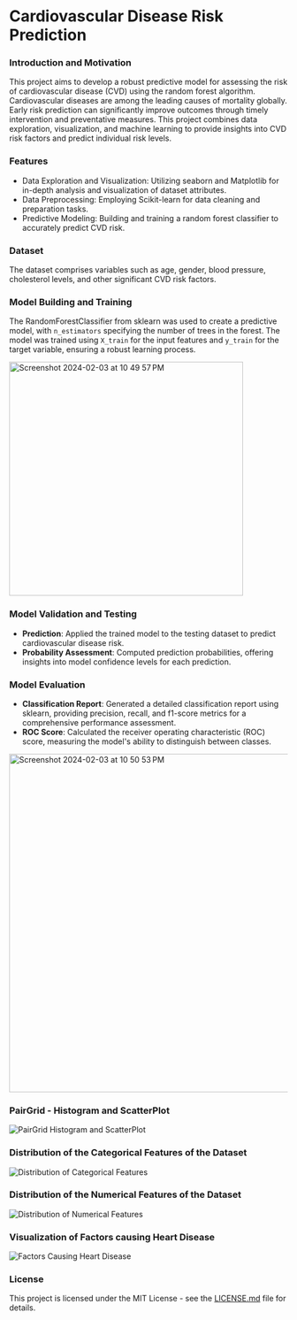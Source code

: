 # Cardiovascular Disease Risk Prediction

### Introduction and Motivation

This project aims to develop a robust predictive model for assessing the risk of cardiovascular disease (CVD) using the random forest algorithm. Cardiovascular diseases are among the leading causes of mortality globally. Early risk prediction can significantly improve outcomes through timely intervention and preventative measures. This project combines data exploration, visualization, and machine learning to provide insights into CVD risk factors and predict individual risk levels.

### Features

* Data Exploration and Visualization: Utilizing seaborn and Matplotlib for in-depth analysis and visualization of dataset attributes.
* Data Preprocessing: Employing Scikit-learn for data cleaning and preparation tasks.
* Predictive Modeling: Building and training a random forest classifier to accurately predict CVD risk.

### Dataset
The dataset comprises variables such as age, gender, blood pressure, cholesterol levels, and other significant CVD risk factors.

### Model Building and Training

The RandomForestClassifier from sklearn was used to create a predictive model, with `n_estimators` specifying the number of trees in the forest. The model was trained using `X_train` for the input features and `y_train` for the target variable, ensuring a robust learning process.

<img width="423" alt="Screenshot 2024-02-03 at 10 49 57 PM" src="https://github.com/W0474997SteveArmstrong/cardiovascular-disease-risk-prediction/assets/113034949/9ce8d730-c9db-4b33-ad12-45459ab25342">


### Model Validation and Testing
- **Prediction**: Applied the trained model to the testing dataset to predict cardiovascular disease risk.
- **Probability Assessment**: Computed prediction probabilities, offering insights into model confidence levels for each prediction.

### Model Evaluation
- **Classification Report**: Generated a detailed classification report using sklearn, providing precision, recall, and f1-score metrics for a comprehensive performance assessment.
- **ROC Score**: Calculated the receiver operating characteristic (ROC) score, measuring the model's ability to distinguish between classes.

<img width="612" alt="Screenshot 2024-02-03 at 10 50 53 PM" src="https://github.com/W0474997SteveArmstrong/cardiovascular-disease-risk-prediction/assets/113034949/a065e074-6e94-4f33-8b59-b61ac13e129a">


### PairGrid - Histogram and ScatterPlot

![PairGrid Histogram and ScatterPlot](https://github.com/W0474997SteveArmstrong/cardiovascular-disease-risk-prediction/assets/113034949/41717290-3e05-48cb-96b8-09f6917fc4c5)

### Distribution of the Categorical Features of the Dataset

![Distribution of Categorical Features](https://github.com/W0474997SteveArmstrong/cardiovascular-disease-risk-prediction/assets/113034949/873e9f70-e0d8-4096-be85-d56ca9003ba5)

### Distribution of the Numerical Features of the Dataset

![Distribution of Numerical Features](https://github.com/W0474997SteveArmstrong/cardiovascular-disease-risk-prediction/assets/113034949/4ebfe187-0126-46e4-be60-7ce04449cdb7)

### Visualization of Factors causing Heart Disease

![Factors Causing Heart Disease](https://github.com/W0474997SteveArmstrong/cardiovascular-disease-risk-prediction/assets/113034949/40e5fd17-5538-4ef3-a575-a8a1762004b4)




### License
This project is licensed under the MIT License - see the [LICENSE.md](LICENSE.md) file for details.


